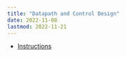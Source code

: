 ```yaml
---
title: "Datapath and Control Design"
date: 2022-11-08
lastmod: 2022-11-21
---
```

- [Instructions](Notes/Instructions.md)
